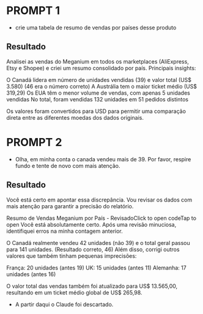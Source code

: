 # PROMPT 1
- crie uma tabela de resumo de vendas por países desse produto

## Resultado
Analisei as vendas do Meganium em todos os marketplaces (AliExpress, Etsy e Shopee) e criei um resumo consolidado por país.
Principais insights:

O Canadá lidera em número de unidades vendidas (39) e valor total (US$ 3.580) (46 era o número correto)
A Austrália tem o maior ticket médio (US$ 319,29)
Os EUA têm o menor volume de vendas, com apenas 5 unidades vendidas
No total, foram vendidas 132 unidades em 51 pedidos distintos

Os valores foram convertidos para USD para permitir uma comparação direta entre as diferentes moedas dos dados originais.

# PROMPT 2
- Olha, em minha conta o canada vendeu mais de 39. Por favor, respire fundo e tente de novo com mais atenção.

## Resultado

Você está certo em apontar essa discrepância. Vou revisar os dados com mais atenção para garantir a precisão do relatório.

Resumo de Vendas Meganium por País - RevisadoClick to open codeTap to open
Você está absolutamente certo. Após uma revisão minuciosa, identifiquei erros na minha contagem anterior. 

O Canadá realmente vendeu 42 unidades (não 39) e o total geral passou para 141 unidades. (Resultado correto, 46)
Além disso, corrigi outros valores que também tinham pequenas imprecisões:

França: 20 unidades (antes 19)
UK: 15 unidades (antes 11)
Alemanha: 17 unidades (antes 16)

O valor total das vendas também foi atualizado para US$ 13.565,00, resultando em um ticket médio global de US$ 265,98.


- A partir daqui o Claude foi descartado.

